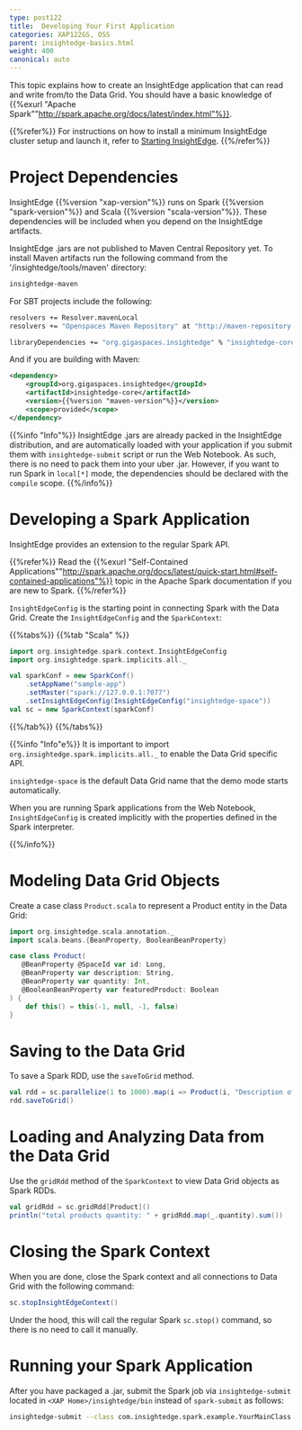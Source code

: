 ```yaml
---
type: post122
title:  Developing Your First Application
categories: XAP122GS, OSS
parent: insightedge-basics.html
weight: 400
canonical: auto
---
```


This topic explains how to create an InsightEdge application that can read and write from/to the Data Grid. You should have a basic knowledge of {{%exurl "Apache Spark""http://spark.apache.org/docs/latest/index.html"%}}.

{{%refer%}}
For instructions on how to install a minimum InsightEdge cluster setup and launch it, refer to [Starting InsightEdge](./insightedge-local-setup.html).
{{%/refer%}}

# Project Dependencies

InsightEdge {{%version "xap-version"%}} runs on Spark {{%version "spark-version"%}} and Scala {{%version "scala-version"%}}. These dependencies will be included when you depend on the InsightEdge artifacts.

InsightEdge .jars are not published to Maven Central Repository yet. To install Maven artifacts run the following command from the '<XAP HOME>/insightedge/tools/maven' directory:

```bash
insightedge-maven
```

For SBT projects include the following:

```bash
resolvers += Resolver.mavenLocal
resolvers += "Openspaces Maven Repository" at "http://maven-repository.openspaces.org"

libraryDependencies += "org.gigaspaces.insightedge" % "insightedge-core" % "{{%version "maven-version"%}}" % "provided" exclude("javax.jms", "jms")
```

And if you are building with Maven:

```xml
<dependency>
    <groupId>org.gigaspaces.insightedge</groupId>
    <artifactId>insightedge-core</artifactId>
    <version>{{%version "maven-version"%}}</version>
    <scope>provided</scope>
</dependency>
```

{{%info "Info"%}}
InsightEdge .jars are already packed in the InsightEdge distribution, and are automatically loaded with your application if you submit them with `insightedge-submit` script or run the Web Notebook. As such, there is no need to pack them into your uber .jar. However, if you want to run Spark in `local[*]` mode, the dependencies should be declared with the `compile` scope.
{{%/info%}}

# Developing a Spark Application

InsightEdge provides an extension to the regular Spark API.

{{%refer%}}
Read the {{%exurl "Self-Contained Applications""http://spark.apache.org/docs/latest/quick-start.html#self-contained-applications"%}} topic in the Apache Spark documentation if you are new to Spark.
{{%/refer%}}

`InsightEdgeConfig` is the starting point in connecting Spark with the Data Grid. Create the `InsightEdgeConfig` and the `SparkContext`:

{{%tabs%}}
{{%tab "Scala" %}}
```scala
import org.insightedge.spark.context.InsightEdgeConfig
import org.insightedge.spark.implicits.all._

val sparkConf = new SparkConf()
    .setAppName("sample-app")
	.setMaster("spark://127.0.0.1:7077")
	.setInsightEdgeConfig(InsightEdgeConfig("insightedge-space"))
val sc = new SparkContext(sparkConf)
```
{{%/tab%}}
{{%/tabs%}}

{{%info "Info"e%}}
It is important to import `org.insightedge.spark.implicits.all._` to enable the Data Grid specific API.

`insightedge-space` is the default Data Grid name that the demo mode starts automatically.

When you are running Spark applications from the Web Notebook, `InsightEdgeConfig` is created implicitly with the properties defined in the Spark interpreter.

{{%/info%}}

# Modeling Data Grid Objects

Create a case class `Product.scala` to represent a Product entity in the Data Grid:

```scala
import org.insightedge.scala.annotation._
import scala.beans.{BeanProperty, BooleanBeanProperty}

case class Product(   
   @BeanProperty @SpaceId var id: Long,
   @BeanProperty var description: String,
   @BeanProperty var quantity: Int,   
   @BooleanBeanProperty var featuredProduct: Boolean
) {
    def this() = this(-1, null, -1, false)
}
```

# Saving to the Data Grid

To save a Spark RDD,  use the `saveToGrid` method.

```scala
val rdd = sc.parallelize(1 to 1000).map(i => Product(i, "Description of product " + i, Random.nextInt(10), Random.nextBoolean()))
rdd.saveToGrid()
```

# Loading and Analyzing Data from the Data Grid

Use the `gridRdd` method of the `SparkContext` to view Data Grid objects as Spark RDDs.

```scala
val gridRdd = sc.gridRdd[Product]()
println("total products quantity: " + gridRdd.map(_.quantity).sum())
```

# Closing the Spark Context
When you are done, close the Spark context and all connections to Data Grid with the following command:

```scala
sc.stopInsightEdgeContext()
```

Under the hood, this will call the regular Spark `sc.stop()` command, so there is no need to call it manually.

# Running your Spark Application

After you have packaged a .jar, submit the Spark job via `insightedge-submit` located in `<XAP Home>/insightedge/bin` instead of `spark-submit` as follows:

```bash
insightedge-submit --class com.insightedge.spark.example.YourMainClass --master spark://127.0.0.1:7077 path/to/jar/insightedge-examples.jar
```
